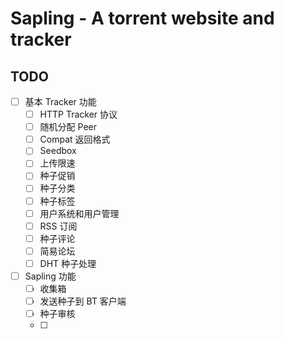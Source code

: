 # Sapling - A torrent website and tracker

## TODO

* [ ] 基本 Tracker 功能
    * [ ] HTTP Tracker 协议
    * [ ] 随机分配 Peer
    * [ ] Compat 返回格式
    * [ ] Seedbox
    * [ ] 上传限速
    * [ ] 种子促销
    * [ ] 种子分类
    * [ ] 种子标签
    * [ ] 用户系统和用户管理
    * [ ] RSS 订阅
    * [ ] 种子评论
    * [ ] 简易论坛
    * [ ] DHT 种子处理
* [ ] Sapling 功能
    * [ ] 收集箱
    * [ ] 发送种子到 BT 客户端
    * [ ] 种子审核
    * [ ] 